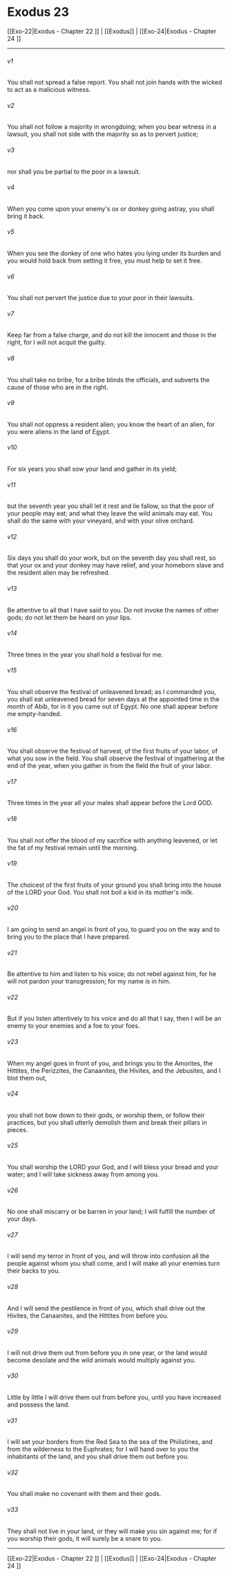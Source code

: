 # Exodus 23

[[Exo-22|Exodus - Chapter 22 ]] | [[Exodus]] | [[Exo-24|Exodus - Chapter 24 ]]
***

###### v1
You shall not spread a false report. You shall not join hands with the wicked to act as a malicious witness.
###### v2
You shall not follow a majority in wrongdoing; when you bear witness in a lawsuit, you shall not side with the majority so as to pervert justice;
###### v3
nor shall you be partial to the poor in a lawsuit.
###### v4
When you come upon your enemy's ox or donkey going astray, you shall bring it back.
###### v5
When you see the donkey of one who hates you lying under its burden and you would hold back from setting it free, you must help to set it free.
###### v6
You shall not pervert the justice due to your poor in their lawsuits.
###### v7
Keep far from a false charge, and do not kill the innocent and those in the right, for I will not acquit the guilty.
###### v8
You shall take no bribe, for a bribe blinds the officials, and subverts the cause of those who are in the right.
###### v9
You shall not oppress a resident alien; you know the heart of an alien, for you were aliens in the land of Egypt.
###### v10
For six years you shall sow your land and gather in its yield;
###### v11
but the seventh year you shall let it rest and lie fallow, so that the poor of your people may eat; and what they leave the wild animals may eat. You shall do the same with your vineyard, and with your olive orchard.
###### v12
Six days you shall do your work, but on the seventh day you shall rest, so that your ox and your donkey may have relief, and your homeborn slave and the resident alien may be refreshed.
###### v13
Be attentive to all that I have said to you. Do not invoke the names of other gods; do not let them be heard on your lips.
###### v14
Three times in the year you shall hold a festival for me.
###### v15
You shall observe the festival of unleavened bread; as I commanded you, you shall eat unleavened bread for seven days at the appointed time in the month of Abib, for in it you came out of Egypt. No one shall appear before me empty-handed.
###### v16
You shall observe the festival of harvest, of the first fruits of your labor, of what you sow in the field. You shall observe the festival of ingathering at the end of the year, when you gather in from the field the fruit of your labor.
###### v17
Three times in the year all your males shall appear before the Lord GOD.
###### v18
You shall not offer the blood of my sacrifice with anything leavened, or let the fat of my festival remain until the morning.
###### v19
The choicest of the first fruits of your ground you shall bring into the house of the LORD your God. You shall not boil a kid in its mother's milk.
###### v20
I am going to send an angel in front of you, to guard you on the way and to bring you to the place that I have prepared.
###### v21
Be attentive to him and listen to his voice; do not rebel against him, for he will not pardon your transgression; for my name is in him.
###### v22
But if you listen attentively to his voice and do all that I say, then I will be an enemy to your enemies and a foe to your foes.
###### v23
When my angel goes in front of you, and brings you to the Amorites, the Hittites, the Perizzites, the Canaanites, the Hivites, and the Jebusites, and I blot them out,
###### v24
you shall not bow down to their gods, or worship them, or follow their practices, but you shall utterly demolish them and break their pillars in pieces.
###### v25
You shall worship the LORD your God, and I will bless your bread and your water; and I will take sickness away from among you.
###### v26
No one shall miscarry or be barren in your land; I will fulfill the number of your days.
###### v27
I will send my terror in front of you, and will throw into confusion all the people against whom you shall come, and I will make all your enemies turn their backs to you.
###### v28
And I will send the pestilence in front of you, which shall drive out the Hivites, the Canaanites, and the Hittites from before you.
###### v29
I will not drive them out from before you in one year, or the land would become desolate and the wild animals would multiply against you.
###### v30
Little by little I will drive them out from before you, until you have increased and possess the land.
###### v31
I will set your borders from the Red Sea to the sea of the Philistines, and from the wilderness to the Euphrates; for I will hand over to you the inhabitants of the land, and you shall drive them out before you.
###### v32
You shall make no covenant with them and their gods.
###### v33
They shall not live in your land, or they will make you sin against me; for if you worship their gods, it will surely be a snare to you.

***

[[Exo-22|Exodus - Chapter 22 ]] | [[Exodus]] | [[Exo-24|Exodus - Chapter 24 ]]
